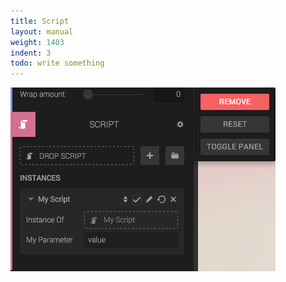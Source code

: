 ```yaml
---
title: Script
layout: manual
weight: 1403
indent: 3
todo: write something
---
```

![Script component panel](script-panel.png)